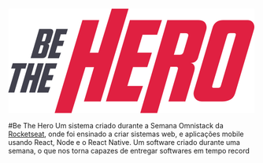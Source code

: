 ![Logo do site](./src/assets/img/logo.svg)

#Be The Hero
Um sistema criado durante a Semana Omnistack da <a href="https://rocketseat.com.br/">Rocketseat</a>, onde foi ensinado a criar sistemas web, e aplicações mobile usando React, Node e o React Native.
Um software criado durante uma semana, o que nos torna capazes de entregar softwares em tempo record


